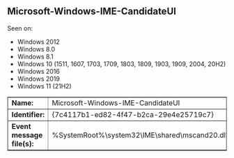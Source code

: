 ## Microsoft-Windows-IME-CandidateUI

Seen on:
* Windows 2012
* Windows 8.0
* Windows 8.1
* Windows 10 (1511, 1607, 1703, 1709, 1803, 1809, 1903, 1909, 2004, 20H2)
* Windows 2016
* Windows 2019
* Windows 11 (21H2)

<table border="1" class="docutils">
  <tbody>
    <tr>
      <td><b>Name:</b></td>
      <td>Microsoft-Windows-IME-CandidateUI</td>
    </tr>
    <tr>
      <td><b>Identifier:</b></td>
      <td>{7c4117b1-ed82-4f47-b2ca-29e4e25719c7}</td>
    </tr>
    <tr>
      <td><b>Event message file(s):</b></td>
      <td>%SystemRoot%\system32\IME\shared\mscand20.dll</td>
    </tr>
  </tbody>
</table>

&nbsp;


